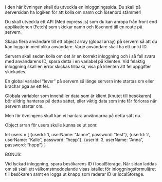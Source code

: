 I den här övningen skall du utveckla en inloggningssida.
Du skall på serversidan ha logiken för att kolla om namn och lösenord stämmer!

 

Du skall utveckla ett API (Med express js) som du kan anropa från front end applikationen (Fetch) som skickar namn och lösenord till en route på servern.

Skapa flera användare till ett object array (global array) på servern så att du kan logga in med olika användare. Varje användare skall ha ett unikt ID.

Servern skall sedan kolla om det är en korrekt inloggning och i så fall svara med användarens ID, spara detta i en variabel på klienten. Vid felaktig inloggning skall en error skickas tillbaka, visa på klienten att fel uppgifter skickades.

 

En global variabel “lever” på servern så länge servern inte startas om eller krachar pga av ett fel.

Globala variabler som innehåller data som är klient (knutet till besökaren) bör alldrig hanteras på detta sättet, eller viktig data som inte får förloras när servern startar om.

Men för övningens skull kan vi hantara användarna på detta sätt nu. 

 

Object arran för users skulle kunna se ut som:

 

let users = [
{userId: 1, userName: “Janne”, password: “test”},
{userId: 2, userName: “Kalle”, password: “hepp”},
{userId: 3, userName: “Anna”, password: “hopp”}
]

 

BONUS:

Vid lyckad inloggning, spara besökarens ID i localStorage. När sidan laddas om så skall ett välkomstmeddelande visas istället för inloggningsformuläret till besökaren samt en logga ut knapp som raderar ID ur localStorage.
